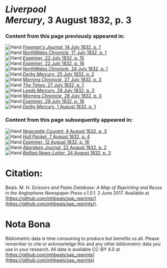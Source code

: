 # *Liverpool Mercury*, 3 August 1832, p. 3  
  
### Content from this page previously appeared in:  
![Hand](http://scissorsandpaste.net/wp-content/uploads/2017/06/smallhandpointer.png) [*Freeman's Journal*, 14 July 1832, p. 1](https://mhbeals.github.io/sap_html/Freeman's-Journal/Freeman's-Journal-14-July-1832-p-1)  
![Hand](http://scissorsandpaste.net/wp-content/uploads/2017/06/smallhandpointer.png) [*NorthWales Chronicle*, 17 July 1832, p. 1](https://mhbeals.github.io/sap_html/NorthWales-Chronicle/NorthWales-Chronicle-17-July-1832-p-1)  
![Hand](http://scissorsandpaste.net/wp-content/uploads/2017/06/smallhandpointer.png) [*Examiner*, 22 July 1832, p. 15](https://mhbeals.github.io/sap_html/Examiner/Examiner-22-July-1832-p-15)  
![Hand](http://scissorsandpaste.net/wp-content/uploads/2017/06/smallhandpointer.png) [*Examiner*, 22 July 1832, p. 16](https://mhbeals.github.io/sap_html/Examiner/Examiner-22-July-1832-p-16)  
![Hand](http://scissorsandpaste.net/wp-content/uploads/2017/06/smallhandpointer.png) [*NorthWales Chronicle*, 24 July 1832, p. 1](https://mhbeals.github.io/sap_html/NorthWales-Chronicle/NorthWales-Chronicle-24-July-1832-p-1)  
![Hand](http://scissorsandpaste.net/wp-content/uploads/2017/06/smallhandpointer.png) [*Derby Mercury*, 25 July 1832, p. 2](https://mhbeals.github.io/sap_html/Derby-Mercury/Derby-Mercury-25-July-1832-p-2)  
![Hand](http://scissorsandpaste.net/wp-content/uploads/2017/06/smallhandpointer.png) [*Morning Chronicle*, 27 July 1832, p. 3](https://mhbeals.github.io/sap_html/Morning-Chronicle/Morning-Chronicle-27-July-1832-p-3)  
![Hand](http://scissorsandpaste.net/wp-content/uploads/2017/06/smallhandpointer.png) [*The Times*, 27 July 1832, p. 1](https://mhbeals.github.io/sap_html/The-Times/The-Times-27-July-1832-p-1)  
![Hand](http://scissorsandpaste.net/wp-content/uploads/2017/06/smallhandpointer.png) [*Leeds Mercury*, 28 July 1832, p. 3](https://mhbeals.github.io/sap_html/Leeds-Mercury/Leeds-Mercury-28-July-1832-p-3)  
![Hand](http://scissorsandpaste.net/wp-content/uploads/2017/06/smallhandpointer.png) [*Morning Chronicle*, 28 July 1832, p. 3](https://mhbeals.github.io/sap_html/Morning-Chronicle/Morning-Chronicle-28-July-1832-p-3)  
![Hand](http://scissorsandpaste.net/wp-content/uploads/2017/06/smallhandpointer.png) [*Examiner*, 29 July 1832, p. 16](https://mhbeals.github.io/sap_html/Examiner/Examiner-29-July-1832-p-16)  
![Hand](http://scissorsandpaste.net/wp-content/uploads/2017/06/smallhandpointer.png) [*Derby Mercury*, 1 August 1832, p. 1](https://mhbeals.github.io/sap_html/Derby-Mercury/Derby-Mercury-1-August-1832-p-1)  
  
### Content from this page subsequently appeared in:  
![Hand](http://scissorsandpaste.net/wp-content/uploads/2017/06/smallhandpointer.png) [*Newcastle Courant*, 4 August 1832, p. 3](https://mhbeals.github.io/sap_html/Newcastle-Courant/Newcastle-Courant-4-August-1832-p-3)  
![Hand](http://scissorsandpaste.net/wp-content/uploads/2017/06/smallhandpointer.png) [*Hull Packet*, 7 August 1832, p. 4](https://mhbeals.github.io/sap_html/Hull-Packet/Hull-Packet-7-August-1832-p-4)  
![Hand](http://scissorsandpaste.net/wp-content/uploads/2017/06/smallhandpointer.png) [*Examiner*, 12 August 1832, p. 16](https://mhbeals.github.io/sap_html/Examiner/Examiner-12-August-1832-p-16)  
![Hand](http://scissorsandpaste.net/wp-content/uploads/2017/06/smallhandpointer.png) [*Aberdeen Journal*, 22 August 1832, p. 2](https://mhbeals.github.io/sap_html/Aberdeen-Journal/Aberdeen-Journal-22-August-1832-p-2)  
![Hand](http://scissorsandpaste.net/wp-content/uploads/2017/06/smallhandpointer.png) [*Belfast News-Letter*, 24 August 1832, p. 3](https://mhbeals.github.io/sap_html/Belfast-News-Letter/Belfast-News-Letter-24-August-1832-p-3)  


# Citation: 

Beals. M. H. *Scissors and Paste Database: A Map of Reprinting and Reuse in the Anglophone Newspaper Press v.1.0.1.* 2 June 2017. Available at [https://github.com/mhbeals/sap_reprints/](https://github.com/mhbeals/sap_reprints/). 

# Nota Bona

Bibliometric data is time consuming to produce but benefits us all. Please remember to cite or acknowledge this and any other bibliometric data you use in your research. All data is available CC-BY 4.0 at [https://github.com/mhbeals/sap_reprints](https://github.com/mhbeals/sap_reprints)